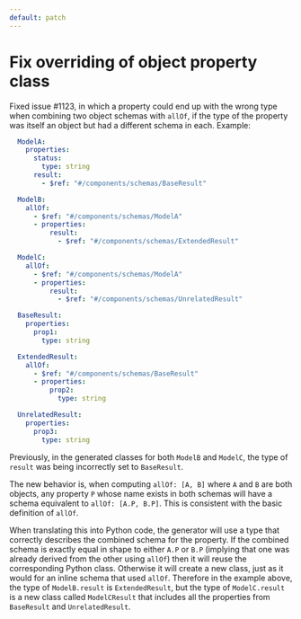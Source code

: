 ```yaml
---
default: patch
---
```


# Fix overriding of object property class

Fixed issue #1123, in which a property could end up with the wrong type when combining two object schemas with `allOf`, if the type of the property was itself an object but had a different schema in each. Example:

```yaml
  ModelA:
    properties:
      status:
        type: string
      result:
        - $ref: "#/components/schemas/BaseResult"

  ModelB:
    allOf:
      - $ref: "#/components/schemas/ModelA"
      - properties:
          result:
            - $ref: "#/components/schemas/ExtendedResult"

  ModelC:
    allOf:
      - $ref: "#/components/schemas/ModelA"
      - properties:
          result:
            - $ref: "#/components/schemas/UnrelatedResult"

  BaseResult:
    properties:
      prop1:
        type: string

  ExtendedResult:
    allOf:
      - $ref: "#/components/schemas/BaseResult"
      - properties:
          prop2:
            type: string

  UnrelatedResult:
    properties:
      prop3:
        type: string
```

Previously, in the generated classes for both `ModelB` and `ModelC`, the type of `result` was being incorrectly set to `BaseResult`.

The new behavior is, when computing `allOf: [A, B]` where `A` and `B` are both objects, any property `P` whose name exists in both schemas will have a schema equivalent to `allOf: [A.P, B.P]`. This is consistent with the basic definition of `allOf`.

When translating this into Python code, the generator will use a type that correctly describes the combined schema for the property. If the combined schema is exactly equal in shape to either `A.P` or `B.P` (implying that one was already derived from the other using `allOf`) then it will reuse the corresponding Python class. Otherwise it will create a new class, just as it would for an inline schema that used `allOf`. Therefore in the example above, the type of `ModelB.result` is `ExtendedResult`, but the type of `ModelC.result` is a new class called `ModelCResult` that includes all the properties from `BaseResult` and `UnrelatedResult`.

